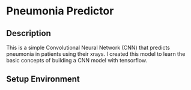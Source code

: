 # Pneumonia Predictor

## Description
This is a simple Convolutional Neural Network (CNN) that predicts pneumonia in patients using their xrays. I created this model to learn the basic concepts of building a CNN model with tensorflow.

 ## Setup Environment
